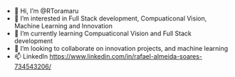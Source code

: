 - 👋 Hi, I’m @RToramaru
- 👀 I’m interested in Full Stack development, Compuaticonal Vision, Machine Learning and Innovation
- 🌱 I’m currently learning Compuaticonal Vision and Full Stack development
- 💞️ I’m looking to collaborate on innovation projects, and machine learning
- 📫 LinkedIn https://www.linkedin.com/in/rafael-almeida-soares-734543206/

<!---
RToramaru/RToramaru is a ✨ special ✨ repository because its `README.md` (this file) appears on your GitHub profile.
You can click the Preview link to take a look at your changes.
--->
